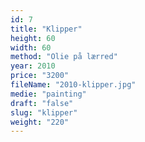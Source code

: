 ```yaml
---
id: 7
title: "Klipper"
height: 60
width: 60
method: "Olie på lærred"
year: 2010
price: "3200"
fileName: "2010-klipper.jpg"
medie: "painting"
draft: "false"
slug: "klipper"
weight: "220"
---
```

